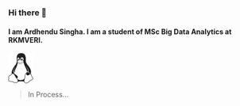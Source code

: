 ### Hi there 👋

<div style="align:center"> 
  
  <h4>I am Ardhendu Singha. I am a student of MSc Big Data Analytics at RKMVERI.</h4>
  <img src = "397px-Tux_Mono.svg.png" width = "50" style="vertical-align:middle">
  
  > In Process...
  
</div>

<!--
**ardhochand/ardhochand** is a ✨ _special_ ✨ repository because its `README.md` (this file) appears on your GitHub profile.

Here are some ideas to get you started:

- 🔭 I’m currently working on ...
- 🌱 I’m currently learning ...
- 👯 I’m looking to collaborate on ...
- 🤔 I’m looking for help with ...
- 💬 Ask me about ...
- 📫 How to reach me: ...
- 😄 Pronouns: ...
- ⚡ Fun fact: ...
-->
